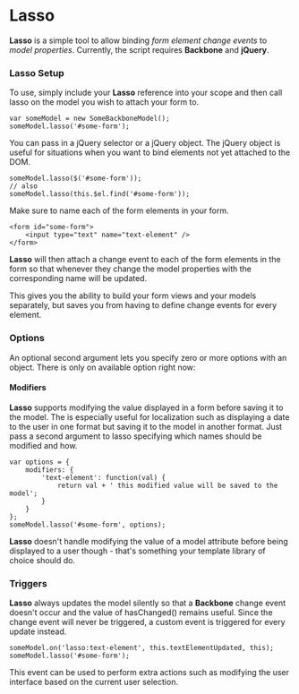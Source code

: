 # Lasso
**Lasso** is a simple tool to allow binding *form element change events*
to *model properties*. Currently, the script requires **Backbone** and
**jQuery**.

### Lasso Setup
To use, simply include your **Lasso** reference into your scope and then call
lasso on the model you wish to attach your form to.

    var someModel = new SomeBackboneModel();
    someModel.lasso('#some-form');

You can pass in a jQuery selector or a jQuery object. The jQuery object is
useful for situations when you want to bind elements not yet attached to the
DOM.

    someModel.lasso($('#some-form'));
    // also
    someModel.lasso(this.$el.find('#some-form'));

Make sure to name each of the form elements in your form.

    <form id="some-form">
        <input type="text" name="text-element" />
    </form>

**Lasso** will then attach a change event to each of the form elements in the
form so that whenever they change the model properties with the corresponding
name will be updated.

This gives you the ability to build your form views and your models separately,
but saves you from having to define change events for every element.

### Options
An optional second argument lets you specify zero or more options with an
object. There is only on available option right now:

#### Modifiers
**Lasso** supports modifying the value displayed in a form before saving it to
the model. The is especially useful for localization such as displaying a date
to the user in one format but saving it to the model in another format. Just
pass a second argument to lasso specifying which names should be modified and
how.

    var options = {
        modifiers: {
            'text-element': function(val) {
                return val + ' this modified value will be saved to the model';
            }
        }
    };
    someModel.lasso('#some-form', options);

**Lasso** doesn't handle modifying the value of a model attribute before being
displayed to a user though - that's something your template library of choice
should do.

### Triggers
**Lasso** always updates the model silently so that a **Backbone** change event
doesn't occur and the value of hasChanged() remains useful. Since the change
event will never be triggered, a custom event is triggered for every update
instead.

    someModel.on('lasso:text-element', this.textElementUpdated, this);
    someModel.lasso('#some-form');

This event can be used to perform extra actions such as modifying the user
interface based on the current user selection.
